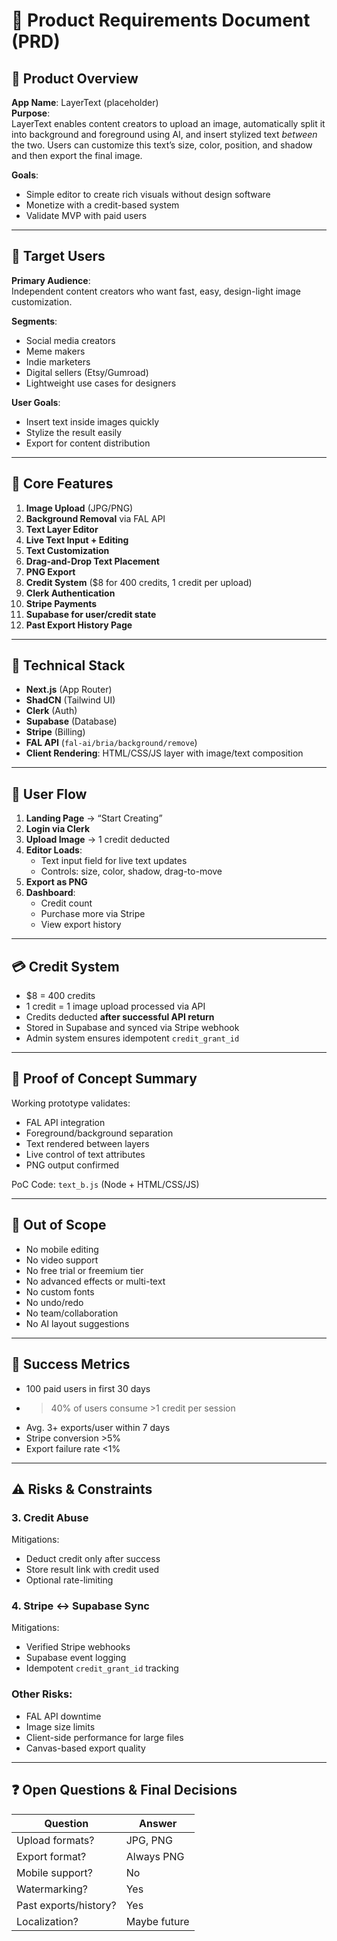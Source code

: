 # 📝 Product Requirements Document (PRD)

## 📄 Product Overview

**App Name**: LayerText (placeholder)  
**Purpose**:  
LayerText enables content creators to upload an image, automatically split it into background and foreground using AI, and insert stylized text *between* the two. Users can customize this text’s size, color, position, and shadow and then export the final image.  

**Goals**:
- Simple editor to create rich visuals without design software
- Monetize with a credit-based system
- Validate MVP with paid users

---

## 🎯 Target Users

**Primary Audience**:  
Independent content creators who want fast, easy, design-light image customization.

**Segments**:
- Social media creators
- Meme makers
- Indie marketers
- Digital sellers (Etsy/Gumroad)
- Lightweight use cases for designers

**User Goals**:
- Insert text inside images quickly
- Stylize the result easily
- Export for content distribution

---

## 🧩 Core Features

1. **Image Upload** (JPG/PNG)
2. **Background Removal** via FAL API
3. **Text Layer Editor**
4. **Live Text Input + Editing**
5. **Text Customization**
6. **Drag-and-Drop Text Placement**
7. **PNG Export**
8. **Credit System** ($8 for 400 credits, 1 credit per upload)
9. **Clerk Authentication**
10. **Stripe Payments**
11. **Supabase for user/credit state**
12. **Past Export History Page**

---

## 🧱 Technical Stack

- **Next.js** (App Router)
- **ShadCN** (Tailwind UI)
- **Clerk** (Auth)
- **Supabase** (Database)
- **Stripe** (Billing)
- **FAL API** (`fal-ai/bria/background/remove`)
- **Client Rendering**: HTML/CSS/JS layer with image/text composition

---

## 🧭 User Flow

1. **Landing Page** → “Start Creating”
2. **Login via Clerk**
3. **Upload Image** → 1 credit deducted
4. **Editor Loads**:
   - Text input field for live text updates
   - Controls: size, color, shadow, drag-to-move
5. **Export as PNG**
6. **Dashboard**:
   - Credit count
   - Purchase more via Stripe
   - View export history

---

## 💳 Credit System

- $8 = 400 credits  
- 1 credit = 1 image upload processed via API  
- Credits deducted **after successful API return**  
- Stored in Supabase and synced via Stripe webhook  
- Admin system ensures idempotent `credit_grant_id`

---

## 🧪 Proof of Concept Summary

Working prototype validates:
- FAL API integration
- Foreground/background separation
- Text rendered between layers
- Live control of text attributes
- PNG output confirmed

PoC Code: `text_b.js` (Node + HTML/CSS/JS)

---

## 🚫 Out of Scope

- No mobile editing
- No video support
- No free trial or freemium tier
- No advanced effects or multi-text
- No custom fonts
- No undo/redo
- No team/collaboration
- No AI layout suggestions

---

## 🎯 Success Metrics

- 100 paid users in first 30 days
- >40% of users consume >1 credit per session
- Avg. 3+ exports/user within 7 days
- Stripe conversion >5%
- Export failure rate <1%

---

## ⚠️ Risks & Constraints

### 3. Credit Abuse  
Mitigations:
- Deduct credit only after success
- Store result link with credit used
- Optional rate-limiting

### 4. Stripe ↔ Supabase Sync  
Mitigations:
- Verified Stripe webhooks
- Supabase event logging
- Idempotent `credit_grant_id` tracking

### Other Risks:
- FAL API downtime
- Image size limits
- Client-side performance for large files
- Canvas-based export quality

---

## ❓ Open Questions & Final Decisions

| Question                                                                 | Answer |
|--------------------------------------------------------------------------|--------|
| Upload formats?                                                         | JPG, PNG |
| Export format?                                                          | Always PNG |
| Mobile support?                                                         | No |
| Watermarking?                                                           | Yes |
| Past exports/history?                                                  | Yes |
| Localization?                                                           | Maybe future |

